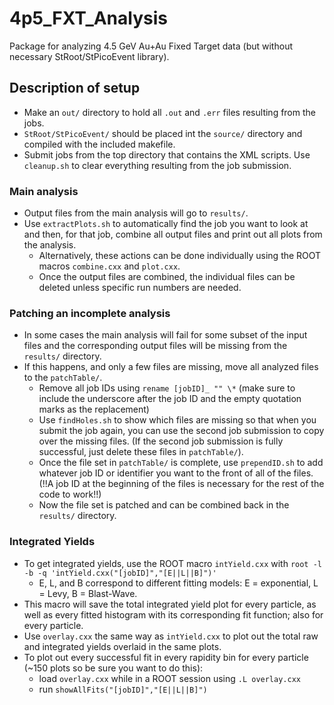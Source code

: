 # 4p5_FXT_Analysis
Package for analyzing 4.5 GeV Au+Au Fixed Target data (but without necessary StRoot/StPicoEvent library).

## Description of setup

* Make an `out/` directory to hold all `.out` and `.err` files resulting from the jobs. 
* `StRoot/StPicoEvent/` should be placed int the `source/` directory and compiled with the included makefile.
* Submit jobs from the top directory that contains the XML scripts. Use `cleanup.sh` to clear everything resulting from the job submission.

### Main analysis
* Output files from the main analysis will go to `results/`. 
* Use `extractPlots.sh` to automatically find the job you want to look at and then, for that job, combine all output files and print out all plots from the analysis.
  * Alternatively, these actions can be done individually using the ROOT macros `combine.cxx` and `plot.cxx`.
  * Once the output files are combined, the individual files can be deleted unless specific run numbers are needed.
  
### Patching an incomplete analysis
* In some cases the main analysis will fail for some subset of the input files and the corresponding output files will be missing from the `results/` directory.
* If this happens, and only a few files are missing, move all analyzed files to the `patchTable/`.
  * Remove all job IDs using `rename [jobID]_ "" \*` (make sure to include the underscore after the job ID and the empty quotation marks as the replacement)
  * Use `findHoles.sh` to show which files are missing so that when you submit the job again, you can use the second job submission to copy over the missing files. (If the second job submission is fully successful, just delete these files in `patchTable/`).
  * Once the file set in `patchTable/` is complete, use `prependID.sh` to add whatever job ID or identifier you want to the front of all of the files. (!!A job ID at the beginning of the files is necessary for the rest of the code to work!!)
  * Now the file set is patched and can be combined back in the `results/` directory.
  
### Integrated Yields
* To get integrated yields, use the ROOT macro `intYield.cxx` with `root -l -b -q 'intYield.cxx("[jobID]","[E||L||B]")'`
  * E, L, and B correspond to different fitting models: E = exponential, L = Levy, B = Blast-Wave.
* This macro will save the total integrated yield plot for every particle, as well as every fitted histogram with its corresponding fit function; also for every particle.
* Use `overlay.cxx` the same way as `intYield.cxx` to plot out the total raw and integrated yields overlaid in the same plots.
* To plot out every successful fit in every rapidity bin for every particle (~150 plots so be sure you want to do this):
  * load `overlay.cxx` while in a ROOT session using `.L overlay.cxx`
  * run `showAllFits("[jobID]","[E||L||B]")`


